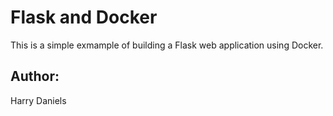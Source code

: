 
# Flask and Docker

This is a simple exmample of building a Flask web application using Docker.

## Author:

Harry Daniels
